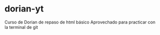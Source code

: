 # dorian-yt

Curso de Dorian de repaso de html básico
Aprovechado para practicar con la terminal de git
